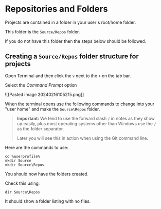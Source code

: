 # Repositories and Folders

Projects are contained in a folder in your user's root/home folder.

This folder is the `Source/Repos` folder.

If you do not have this folder then the steps below should be followed.

## Creating a `Source/Repos` folder structure for projects

Open Terminal and then click the `v` next to the `+` on the tab bar.

Select the *Command Prompt* option

![[Pasted image 20240216105215.png]]

When the terminal opens use the following commands to change into your "user home" and make the `Source\Repos` folder.

> **Important:** We tend to use the forward slash `/` in notes as they show up easily, plus most operating systems other than Windows use the `/` as the folder separator. 
> 
> Later you will see this in action when using the Git command line.

Here are the commands to use:
```shell
cd %userprofile%
mkdir Source 
mkdir Source\Repos
```
You should now have the folders created.

Check this using:
```shell
dir Source\Repos
```
It should show a folder listing with no files.